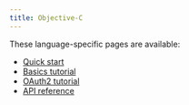 ```yaml
---
title: Objective-C
---
```


These language-specific pages are available:

- [Quick start](quickstart)
- [Basics tutorial](basics)
- [OAuth2 tutorial](oauth2)
- [API reference](https://grpc.github.io/grpc/objc)
